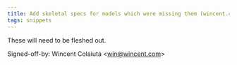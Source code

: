 ```yaml
---
title: Add skeletal specs for models which were missing them (wincent.com, a65baf4)
tags: snippets
---
```


These will need to be fleshed out.

Signed-off-by: Wincent Colaiuta &lt;win@wincent.com&gt;
